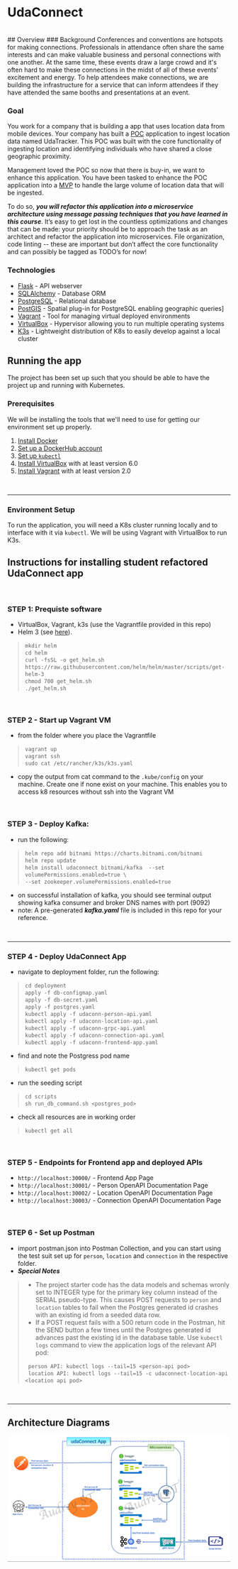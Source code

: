 # UdaConnect
<br>
## Overview
### Background
Conferences and conventions are hotspots for making connections. Professionals in attendance often share the same interests and can make valuable business and personal connections with one another. At the same time, these events draw a large crowd and it's often hard to make these connections in the midst of all of these events' excitement and energy. To help attendees make connections, we are building the infrastructure for a service that can inform attendees if they have attended the same booths and presentations at an event.

### Goal
You work for a company that is building a app that uses location data from mobile devices. Your company has built a [POC](https://en.wikipedia.org/wiki/Proof_of_concept) application to ingest location data named UdaTracker. This POC was built with the core functionality of ingesting location and identifying individuals who have shared a close geographic proximity.

Management loved the POC so now that there is buy-in, we want to enhance this application. You have been tasked to enhance the POC application into a [MVP](https://en.wikipedia.org/wiki/Minimum_viable_product) to handle the large volume of location data that will be ingested.

To do so, ***you will refactor this application into a microservice architecture using message passing techniques that you have learned in this course***. It’s easy to get lost in the countless optimizations and changes that can be made: your priority should be to approach the task as an architect and refactor the application into microservices. File organization, code linting -- these are important but don’t affect the core functionality and can possibly be tagged as TODO’s for now!

### Technologies
* [Flask](https://flask.palletsprojects.com/en/1.1.x/) - API webserver
* [SQLAlchemy](https://www.sqlalchemy.org/) - Database ORM
* [PostgreSQL](https://www.postgresql.org/) - Relational database
* [PostGIS](https://postgis.net/) - Spatial plug-in for PostgreSQL enabling geographic queries]
* [Vagrant](https://www.vagrantup.com/) - Tool for managing virtual deployed environments
* [VirtualBox](https://www.virtualbox.org/) - Hypervisor allowing you to run multiple operating systems
* [K3s](https://k3s.io/) - Lightweight distribution of K8s to easily develop against a local cluster

## Running the app
The project has been set up such that you should be able to have the project up and running with Kubernetes.

### Prerequisites
We will be installing the tools that we'll need to use for getting our environment set up properly.
1. [Install Docker](https://docs.docker.com/get-docker/)
2. [Set up a DockerHub account](https://hub.docker.com/)
3. [Set up `kubectl`](https://rancher.com/docs/rancher/v2.x/en/cluster-admin/cluster-access/kubectl/)
4. [Install VirtualBox](https://www.virtualbox.org/wiki/Downloads) with at least version 6.0
5. [Install Vagrant](https://www.vagrantup.com/docs/installation) with at least version 2.0

<br>

<hr>

### Environment Setup
To run the application, you will need a K8s cluster running locally and to interface with it via `kubectl`. We will be using Vagrant with VirtualBox to run K3s.


## Instructions for installing student refactored UdaConnect app

<br>

### STEP 1: Prequiste software
- VirtualBox, Vagrant, k3s (use the Vagrantfile provided in this repo)
- Helm 3 (see [here](https://helm.sh/docs/intro/install/)). 
> ```
> mkdir helm
> cd helm
> curl -fsSL -o get_helm.sh https://raw.githubusercontent.com/helm/helm/master/scripts/get-helm-3
> chmod 700 get_helm.sh
> ./get_helm.sh
> ```

<br>

### STEP 2 - Start up Vagrant VM
- from the folder where you place the Vagrantfile
> ```
> vagrant up
> vagrant ssh
> sudo cat /etc/rancher/k3s/k3s.yaml
> ```
>
- copy the output from cat command to the `.kube/config` on your machine. Create one if none exist on your machine. This enables you to access k8 resources without ssh into the Vagrant VM

<br>

### STEP 3 - Deploy Kafka:
- run the following:
> ```
> helm repo add bitnami https://charts.bitnami.com/bitnami
> helm repo update
> helm install udaconnect bitnami/kafka  --set volumePermissions.enabled=true \
> --set zookeeper.volumePermissions.enabled=true
> ```
- on successful installation of kafka, you should see terminal output showing kafka consumer and broker DNS names with port (9092)
- note: A pre-generated _**kafka.yaml**_ file is included in this repo for your reference. 

<br>

<hr>

### STEP 4 - Deploy UdaConnect App
- navigate to deployment folder, run the following:
> ```
> cd deployment
> apply -f db-configmap.yaml
> apply -f db-secret.yaml
> apply -f postgres.yaml
> kubectl apply -f udaconn-person-api.yaml
> kubectl apply -f udaconn-location-api.yaml
> kubectl apply -f udaconn-grpc-api.yaml
> kubectl apply -f udaconn-connection-api.yaml
> kubectl apply -f udaconn-frontend-app.yaml
>```
- find and note the Postgress pod name
> ```
> kubectl get pods
> ```
- run the seeding script
> ```
> cd scripts
> sh run_db_command.sh <postgres_pod>
> ```
- check all resources are in working order
> ```
> kubectl get all
> ```
<br>

### STEP 5 - Endpoints for Frontend app and deployed APIs

*  `http://localhost:30000/` - Frontend App Page
*  `http://localhost:30001/` - Person OpenAPI Documentation Page
*  `http://localhost:30002/` - Location OpenAPI Documentation Page
*  `http://localhost:30003/` - Connection OpenAPI Documentation Page

<br>


### STEP 6 - Set up Postman
- import postman.json into Postman Collection, and you can start using the test suit set up for `person`, `location` and `connection` in the respective folder.
- _**Special Notes**_
> * The project starter code has the data models and schemas wronly set to INTEGER type for the primary key column instead of the SERIAL pseudo-type. This causes POST requests to `person` and `location` tables to fail when the Postgres generated id crashes with an existing id from a seeded data row. 
> * If a POST request fails with a 500 return code in the Postman, hit the SEND button a few times until the Postgres generated id advances past the existing id in the database table. Use `kubectl logs` command to view the application logs of the relevant API pod:
> ``` 
>  person API: kubectl logs --tail=15 <person-api pod>
>  location API: kubectl logs --tail=15 -c udaconnect-location-api <location api pod>
> ```

<br>

<hr>

## Architecture Diagrams
![arch](docs/architecture_design.png)



















